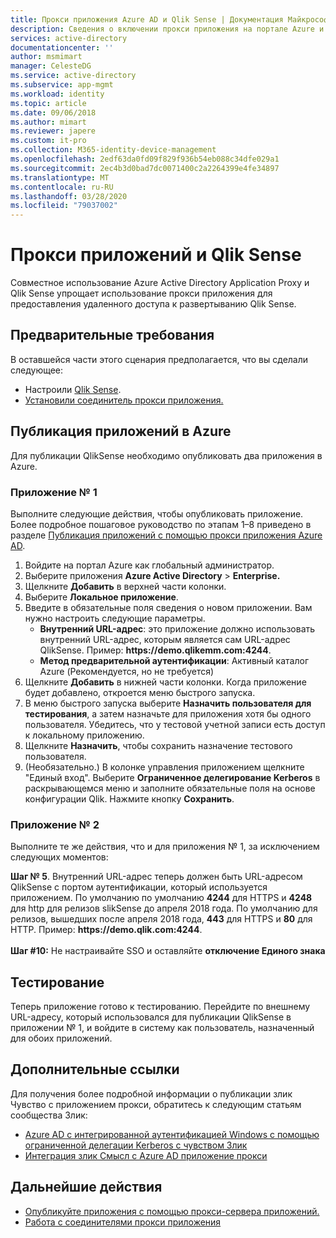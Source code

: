 ```yaml
---
title: Прокси приложения Azure AD и Qlik Sense | Документация Майкрософт
description: Сведения о включении прокси приложения на портале Azure и установке соединителей для обратного прокси-сервера.
services: active-directory
documentationcenter: ''
author: msmimart
manager: CelesteDG
ms.service: active-directory
ms.subservice: app-mgmt
ms.workload: identity
ms.topic: article
ms.date: 09/06/2018
ms.author: mimart
ms.reviewer: japere
ms.custom: it-pro
ms.collection: M365-identity-device-management
ms.openlocfilehash: 2edf63da0fd09f829f936b54eb088c34dfe029a1
ms.sourcegitcommit: 2ec4b3d0bad7dc0071400c2a2264399e4fe34897
ms.translationtype: MT
ms.contentlocale: ru-RU
ms.lasthandoff: 03/28/2020
ms.locfileid: "79037002"
---
```

# <a name="application-proxy-and-qlik-sense"></a>Прокси приложений и Qlik Sense 
Совместное использование Azure Active Directory Application Proxy и Qlik Sense упрощает использование прокси приложения для предоставления удаленного доступа к развертыванию Qlik Sense.  

## <a name="prerequisites"></a>Предварительные требования 
В оставшейся части этого сценария предполагается, что вы сделали следующее:
 
- Настроили [Qlik Sense](https://community.qlik.com/docs/DOC-19822). 
- [Установили соединитель прокси приложения.](application-proxy-add-on-premises-application.md#install-and-register-a-connector) 
 
## <a name="publish-your-applications-in-azure"></a>Публикация приложений в Azure 
Для публикации QlikSense необходимо опубликовать два приложения в Azure.  

### <a name="application-1"></a>Приложение № 1 
Выполните следующие действия, чтобы опубликовать приложение. Более подробное пошаговое руководство по этапам 1–8 приведено в разделе [Публикация приложений с помощью прокси приложения Azure AD](application-proxy-add-on-premises-application.md). 


1. Войдите на портал Azure как глобальный администратор. 
2. Выберите приложения **Azure Active Directory** > **Enterprise.** 
3. Щелкните **Добавить** в верхней части колонки. 
4. Выберите **Локальное приложение**. 
5. Введите в обязательные поля сведения о новом приложении. Вам нужно настроить следующие параметры. 
   - **Внутренний URL-адрес**: это приложение должно использовать внутренний URL-адрес, которым является сам URL-адрес QlikSense. Пример: **https&#58;//demo.qlikemm.com:4244**. 
   - **Метод предварительной аутентификации**: Активный каталог Azure (Рекомендуется, но не требуется) 
1. Щелкните **Добавить** в нижней части колонки. Когда приложение будет добавлено, откроется меню быстрого запуска. 
2. В меню быстрого запуска выберите **Назначить пользователя для тестирования**, а затем назначьте для приложения хотя бы одного пользователя. Убедитесь, что у тестовой учетной записи есть доступ к локальному приложению. 
3. Щелкните **Назначить**, чтобы сохранить назначение тестового пользователя. 
4. (Необязательно.) В колонке управления приложением щелкните "Единый вход". Выберите **Ограниченное делегирование Kerberos** в раскрывающемся меню и заполните обязательные поля на основе конфигурации Qlik. Нажмите кнопку **Сохранить**. 

### <a name="application-2"></a>Приложение № 2 
Выполните те же действия, что и для приложения № 1, за исключением следующих моментов: 

**Шаг № 5**. Внутренний URL-адрес теперь должен быть URL-адресом QlikSense с портом аутентификации, который используется приложением. По умолчанию по умолчанию **4244** для HTTPS и **4248** для http для релизов slikSense до апреля 2018 года. По умолчанию для релизов, вышедших после апреля 2018 года, **443** для HTTPS и **80** для HTTP.  Пример: **https&#58;//demo.qlik.com:4244**.</br></br>
**Шаг #10:** Не настраивайте SSO и оставляйте **отключение Единого знака**
 
 
## <a name="testing"></a>Тестирование 
Теперь приложение готово к тестированию. Перейдите по внешнему URL-адресу, который использовался для публикации QlikSense в приложении № 1, и войдите в систему как пользователь, назначенный для обоих приложений.  

## <a name="additional-references"></a>Дополнительные ссылки
Для получения более подробной информации о публикации злик Чувство с приложением прокси, обратитесь к следующим статьям сообщества Злик: 
- [Azure AD с интегрированной аутентификацией Windows с помощью ограниченной делегации Kerberos с чувством Злик](https://community.qlik.com/docs/DOC-20183)
- [Интеграция злик Смысл с Azure AD приложение прокси](https://community.qlik.com/t5/Technology-Partners-Ecosystem/Azure-AD-Application-Proxy/ta-p/1528396)

## <a name="next-steps"></a>Дальнейшие действия

- [Опубликуйте приложения с помощью прокси-сервера приложений.](application-proxy-add-on-premises-application.md)
- [Работа с соединителями прокси приложения](application-proxy-connector-groups.md)

